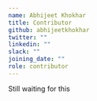 ```yaml
---
name: Abhijeet Khokhar
title: Contributor
github: abhijeetkhokhar
twitter: ""
linkedin: ""
slack: ""
joining_date: ""
role: contributor
---
```


Still waiting for this
